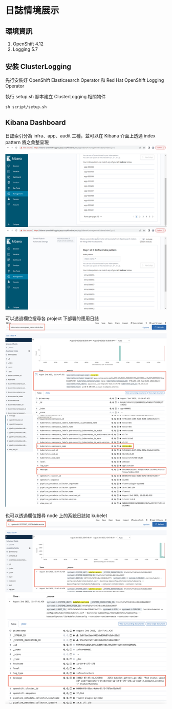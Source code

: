# 日誌情境展示

## 環境資訊
1. OpenShift 4.12
2. Logging 5.7

## 安裝 ClusterLogging
先行安裝好 OpenShift Elasticsearch Operator 和 Red Hat OpenShift Logging Operator  

執行 setup.sh 腳本建立 ClusterLogging 相關物件
```
sh script/setup.sh
```

## Kibana Dashboard

日誌索引分為 infra、app、audit 三種，並可以在 Kibana 介面上透過 index pattern 將之彙整呈現  
![](https://github.com/CCChou/OpenShift-PoC-Scenario/blob/main/03_Operation/02_logging_efk/img/01.PNG)  
![](https://github.com/CCChou/OpenShift-PoC-Scenario/blob/main/03_Operation/02_logging_efk/img/02.PNG)  

可以透過欄位搜尋各 project 下部署的應用日誌
![](https://github.com/CCChou/OpenShift-PoC-Scenario/blob/main/03_Operation/02_logging_efk/img/03.PNG)  
![](https://github.com/CCChou/OpenShift-PoC-Scenario/blob/main/03_Operation/02_logging_efk/img/04.PNG)  

也可以透過欄位搜尋 node 上的系統日誌如 kubelet
![](https://github.com/CCChou/OpenShift-PoC-Scenario/blob/main/03_Operation/02_logging_efk/img/05.png)  
![](https://github.com/CCChou/OpenShift-PoC-Scenario/blob/main/03_Operation/02_logging_efk/img/06.png)  
